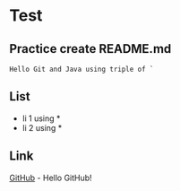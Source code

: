 # Test
## Practice create README.md
``` 
Hello Git and Java using triple of `
```
## List
* li 1 using *
* li 2 using *
## Link
[GitHub](https://github.com) - Hello GitHub!

